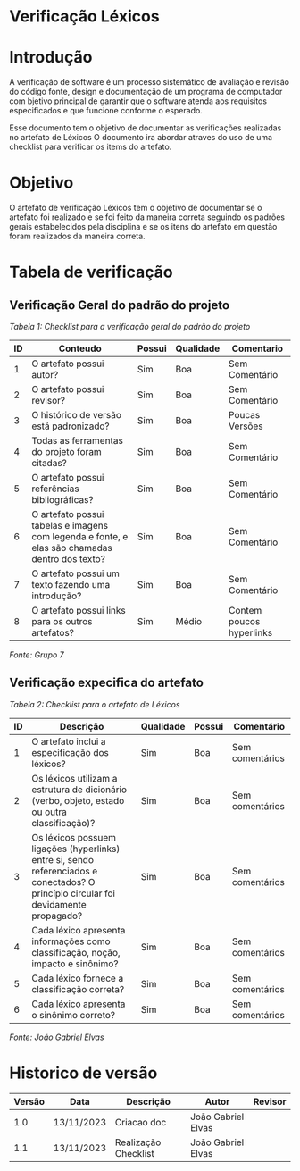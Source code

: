 # Verificação Léxicos

# Introdução
A verificação de software é um processo sistemático de avaliação e revisão do código fonte, design e documentação de um programa de computador com bjetivo principal de garantir que o software atenda aos requisitos especificados e que funcione conforme o esperado. 

Esse documento tem o objetivo de documentar as verificações realizadas no artefato de Léxicos O documento ira abordar atraves do uso de uma checklist para verificar os items do artefato.

# Objetivo

O artefato de verificação Léxicos tem o objetivo de documentar se o artefato foi realizado e se foi feito da maneira correta seguindo os padrões gerais estabelecidos pela disciplina e se os itens do artefato em questão foram realizados da maneira correta.

# Tabela de verificação

## Verificação Geral do padrão do projeto

*Tabela 1: Checklist para a verificação geral do padrão do projeto*

| ID | Conteudo                                                                                      | Possui | Qualidade | Comentario |
|----|-----------------------------------------------------------------------------------------------|--------|-----------|------------|
| 1  | O artefato possui autor?                                                                      |     Sim   |        Boa   |        Sem Comentário    |
| 2  | O artefato possui revisor?                                                                    |  Sim      |   Boa        |   Sem Comentário        |
| 3  | O histórico de versão está padronizado?                                                       |  Sim      | Boa          |       Poucas Versões     |
| 4  | Todas as ferramentas do projeto foram citadas?                                                |   Sim      |   Boa        |   Sem Comentário        |
| 5  | O artefato possui referências bibliográficas?                                                 |   Sim      |   Boa        |   Sem Comentário        |
| 6  | O artefato possui tabelas e imagens com legenda e fonte, e elas são chamadas dentro dos texto? |   Sim      |   Boa        |   Sem Comentário        |
| 7  | O artefato possui um texto fazendo uma introdução?                                            |  Sim      |   Boa        |   Sem Comentário        |
| 8  | O artefato possui links para os outros artefatos?                                            |   Sim      |   Médio        |   Contem poucos hyperlinks        |

*Fonte: Grupo 7*

## Verificação expecifica do artefato

*Tabela 2: Checklist para o artefato de Léxicos*

| ID | Descrição | Qualidade | Possui | Comentário |
|----|-----------|-----------|--------|------------|
| 1  | O artefato inclui a especificação dos léxicos? | Sim | Boa | Sem comentários |
| 2  | Os léxicos utilizam a estrutura de dicionário (verbo, objeto, estado ou outra classificação)? | Sim | Boa | Sem comentários |
| 3  | Os léxicos possuem ligações (hyperlinks) entre si, sendo referenciados e conectados? O princípio circular foi devidamente propagado? | Sim | Boa | Sem comentários |
| 4  | Cada léxico apresenta informações como classificação, noção, impacto e sinônimo? |  Sim | Boa | Sem comentários |
| 5  | Cada léxico fornece a classificação correta? | Sim | Boa | Sem comentários |
| 6  | Cada léxico apresenta o sinônimo correto? | Sim | Boa | Sem comentários |

*Fonte: João Gabriel Elvas*

# Historico de versão

| Versão | Data       | Descrição   | Autor               | Revisor |
|--------|------------|-------------|---------------------|---------|
| 1.0    | 13/11/2023 | Criacao doc | João Gabriel Elvas  |         |
| 1.1    | 13/11/2023 | Realização Checklist | João Gabriel Elvas  |         |

